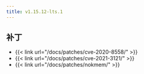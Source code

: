 ```yaml
---
title: v1.15.12-lts.1
---
```


## 补丁

- {{< link url="/docs/patches/cve-2020-8558/" >}}
- {{< link url="/docs/patches/cve-2021-3121/" >}}
- {{< link url="/docs/patches/nokmem/" >}}
